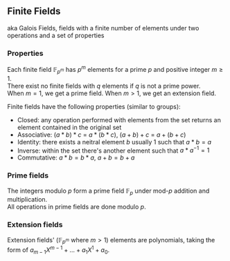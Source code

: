 Finite Fields
-
aka Galois Fields, fields with a finite number of elements under two operations and a set of properties  

### Properties
Each finite field $\mathbb{F}_{p^m}$ has $p^m$ elements for a prime $p$ and positive integer $m \ge 1$.  
There exist no finite fields with $q$ elements if $q$ is not a prime power.  
When $m = 1$, we get a prime field. When $m > 1$, we get an extension field.  

Finite fields have the following properties (similar to groups):  
- Closed: any operation performed with elements from the set returns an element contained in the original set
- Associative: $(a * b) * c$ = $a * (b * c)$, $(a + b) + c$ = $a + (b + c)$
- Identity: there exists a neitral element $b$ usually 1 such that $a * b = a$
- Inverse: within the set there's another element such that $a * a^{-1} = 1$
- Commutative: $a * b = b * a$, $a + b = b + a$

### Prime fields
The integers modulo $p$ form a prime field $\mathbb{F}_{p}$ under mod-$p$ addition and multiplication.  
All operations in prime fields are done modulo $p$.  

### Extension fields
Extension fields' ($\mathbb{F}_{p^m}$ where $m > 1$) elements are polynomials, taking the form of $a_{m-1}X^{m-1} + \text{...} + a_1X^1 + a_0$.